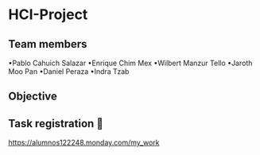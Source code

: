 # HCI-Project

## Team members
•Pablo Cahuich Salazar
•Enrique Chim Mex
•Wilbert Manzur Tello
•Jaroth Moo Pan
•Daniel Peraza
•Indra Tzab

## Objective

## Task registration :bookmark_tabs:

https://alumnos122248.monday.com/my_work
